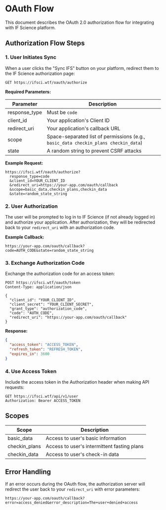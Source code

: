 # OAuth Flow

This document describes the OAuth 2.0 authorization flow for integrating with IF Science platform.

## Authorization Flow Steps

### 1. User Initiates Sync

When a user clicks the "Sync IFS" button on your platform, redirect them to the IF Science authorization page:

```
GET https://ifsci.wtf/oauth/authorize
```

**Required Parameters:**

| Parameter | Description |
|-----------|-------------|
| response_type | Must be `code` |
| client_id | Your application's Client ID |
| redirect_uri | Your application's callback URL |
| scope | Space-separated list of permissions (e.g., `basic_data checkin_plans checkin_data`) |
| state | A random string to prevent CSRF attacks |

**Example Request:**
```
https://ifsci.wtf/oauth/authorize?
  response_type=code
  &client_id=YOUR_CLIENT_ID
  &redirect_uri=https://your-app.com/oauth/callback
  &scope=basic_data,checkin_plans,checkin_data
  &state=random_state_string
```

### 2. User Authorization

The user will be prompted to log in to IF Science (if not already logged in) and authorize your application. After authorization, they will be redirected back to your `redirect_uri` with an authorization code.

**Example Callback:**
```
https://your-app.com/oauth/callback?code=AUTH_CODE&state=random_state_string
```

### 3. Exchange Authorization Code

Exchange the authorization code for an access token:

```http
POST https://ifsci.wtf/oauth/token
Content-Type: application/json

{
  "client_id": "YOUR_CLIENT_ID",
  "client_secret": "YOUR_CLIENT_SECRET",
  "grant_type": "authorization_code",
  "code": "AUTH_CODE",
  "redirect_uri": "https://your-app.com/oauth/callback"
}
```

**Response:**
```json
{
  "access_token": "ACCESS_TOKEN",
  "refresh_token": "REFRESH_TOKEN",
  "expires_in": 3600
}
```

### 4. Use Access Token

Include the access token in the Authorization header when making API requests:

```http
GET https://ifsci.wtf/api/v1/user
Authorization: Bearer ACCESS_TOKEN
```

## Scopes

| Scope | Description |
|-------|-------------|
| basic_data | Access to user's basic information |
| checkin_plans | Access to user's intermittent fasting plans |
| checkin_data | Access to user's check-in data |

## Error Handling

If an error occurs during the OAuth flow, the authorization server will redirect the user back to your `redirect_uri` with error parameters:

```
https://your-app.com/oauth/callback?error=access_denied&error_description=The+user+denied+access
```
